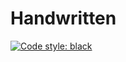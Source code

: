 # Handwritten

<!-- [![PyPi Version](https://img.shields.io/pypi/v/handwritten)](https://pypi.org/project/handwritten/) -->

<!-- [![Actions Status](https://github.com/blester125/handwritten/workflows/Unit%20Test/badge.svg)](https://github.com/blester125/handwritten/actions) -->

[![Code style: black](https://img.shields.io/badge/code%20style-black-000000.svg)](https://github.com/psf/black)
